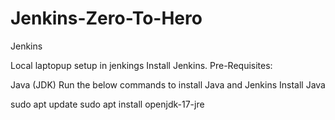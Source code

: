 # Jenkins-Zero-To-Hero
Jenkins

Local laptopup setup in jenkings
Install Jenkins.
Pre-Requisites:

Java (JDK)
Run the below commands to install Java and Jenkins
Install Java

sudo apt update
sudo apt install openjdk-17-jre
